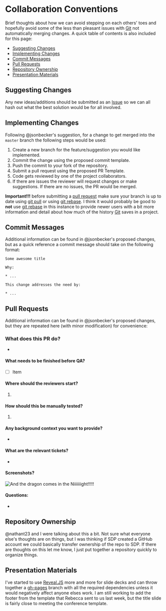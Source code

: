 # Collaboration Conventions
Brief thoughts about how we can avoid stepping on each others' toes and hopefully avoid some of the less than pleasant issues with [Git](https://www.git-scm.com) not automatically merging changes. A quick table of contents is also included for this page:

* [Suggesting Changes](#suggestions)
* [Implementing Changes](#changes)
* [Commit Messages](#commitMessages)
* [Pull Requests](#prs)
* [Repository Ownership](#ownership)
* [Presentation Materials](#presentationMaterials)


## <a name="suggestions"></a>  Suggesting Changes
Any new ideas/additions should be submitted as an [Issue](https://github.com/wbuchanan/sdpConvening2017/issues) so we can all hash out what the best solution would be for all involved.  

## <a name="changes"></a>  Implementing Changes
Following @jsonbecker's suggestion, for a change to get merged into the `master` branch the following steps would be used:

1. Create a new branch for the feature/suggestion you would like implemented.
2. Commit the change using the proposed commit template.
3. Push the commit to your fork of the repository.
4. Submit a pull request using the proposed PR Template.
5. Code gets reviewed by one of the project collaborators.
6. If there are issues the reviewer will request changes or make suggestions.  If there are no issues, the PR would be merged.


__Important!!!__ before submitting a [pull request](https://www.git-scm.com/docs/git-request-pull) make sure your branch is up to date using [git pull](https://www.git-scm.com/docs/git-pull) or using [git rebase](https://www.git-scm.com/docs/git-rebase).  I think it would probably be good to __not__ use [git rebase](https://www.git-scm.com/docs/git-rebase) in this instance to provide newer users with a bit more information and detail about how much of the history [Git](https://www.git-scm.com) saves in a project.


## <a name="commitMessages"></a>  Commit Messages
Additional information can be found in @jsonbecker's proposed changes, but as a quick reference a commit message should take on the following format:

```
Some awesome title

Why:

* ...

This change addresses the need by:

* ...
```

## <a name="prs"></a>  Pull Requests
Additional information can be found in @jsonbecker's proposed changes, but they are repeated here (with minor modification) for convenience:

### What does this PR do?
*

#### What needs to be finished before QA?
- [ ] Item

#### Where should the reviewers start?
1.

#### How should this be manually tested?
1. 

#### Any background context you want to provide?
*

#### What are the relevant tickets?
* 

#### Screenshots?
![And the dragon comes in the Niiiiiiight!!!!!](https://octodex.github.com/images/strongbadtocat.png)

#### Questions:
*



## <a name="ownership"></a>  Repository Ownership
@nathant23 and I were talking about this a bit.  Not sure what everyone else's thoughts are on things, but I was thinking if SDP created a GitHub account we could basically transfer ownership of the repo to SDP.  If there are thoughts on this let me know, I just put together a repository quickly to organize things.

## <a name="presentationMaterials"></a>  Presentation Materials
I've started to use [Reveal.JS](http://lab.hakim.se/reveal-js/#/) more and more for slide decks and can throw together a [gh-pages](https://pages.github.com/) branch with all the required dependencies unless it would negatively affect anyone elses work.  I am still working to add the footer from the template that Rebecca sent to us last week, but the title slide is fairly close to meeting the conference template.

 

